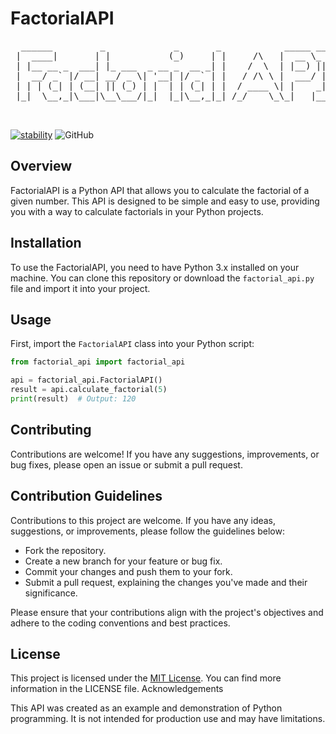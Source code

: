 # FactorialAPI

<pre>
  ______         _             _       _            _____ _____ 
 |  ____|       | |           (_)     | |     /\   |  __ \_   _|
 | |__ __ _  ___| |_ ___  _ __ _  __ _| |    /  \  | |__) || |  
 |  __/ _` |/ __| __/ _ \| '__| |/ _` | |   / /\ \ |  ___/ | |  
 | | | (_| | (__| || (_) | |  | | (_| | |  / ____ \| |    _| |_ 
 |_|  \__,_|\___|\__\___/|_|  |_|\__,_|_| /_/    \_\_|   |_____|
                                                                
                                                                
</pre>

[![stability](https://img.shields.io/badge/stability-experimental-orange.svg)](https://github.com/blazingvx/FactorialAPI)
![GitHub](https://img.shields.io/github/license/blazingvx/FactorialAPI?style=plastic)

## Overview

FactorialAPI is a Python API that allows you to calculate the factorial of a given number. This API is designed to be simple and easy to use, providing you with a way to calculate factorials in your Python projects.

## Installation

To use the FactorialAPI, you need to have Python 3.x installed on your machine. You can clone this repository or download the `factorial_api.py` file and import it into your project.

## Usage

First, import the `FactorialAPI` class into your Python script:

```python
from factorial_api import factorial_api

api = factorial_api.FactorialAPI()
result = api.calculate_factorial(5)
print(result)  # Output: 120
```

## Contributing

Contributions are welcome! If you have any suggestions, improvements, or bug fixes, please open an issue or submit a pull request.

## Contribution Guidelines
Contributions to this project are welcome. If you have any ideas, suggestions, or improvements, please follow the guidelines below:
- Fork the repository.
- Create a new branch for your feature or bug fix.
- Commit your changes and push them to your fork.
- Submit a pull request, explaining the changes you've made and their significance.

Please ensure that your contributions align with the project's objectives and adhere to the coding conventions and best practices.


## License

This project is licensed under the [MIT License](LICENSE). You can find more information in the LICENSE file.
Acknowledgements

This API was created as an example and demonstration of Python programming. It is not intended for production use and may have limitations.